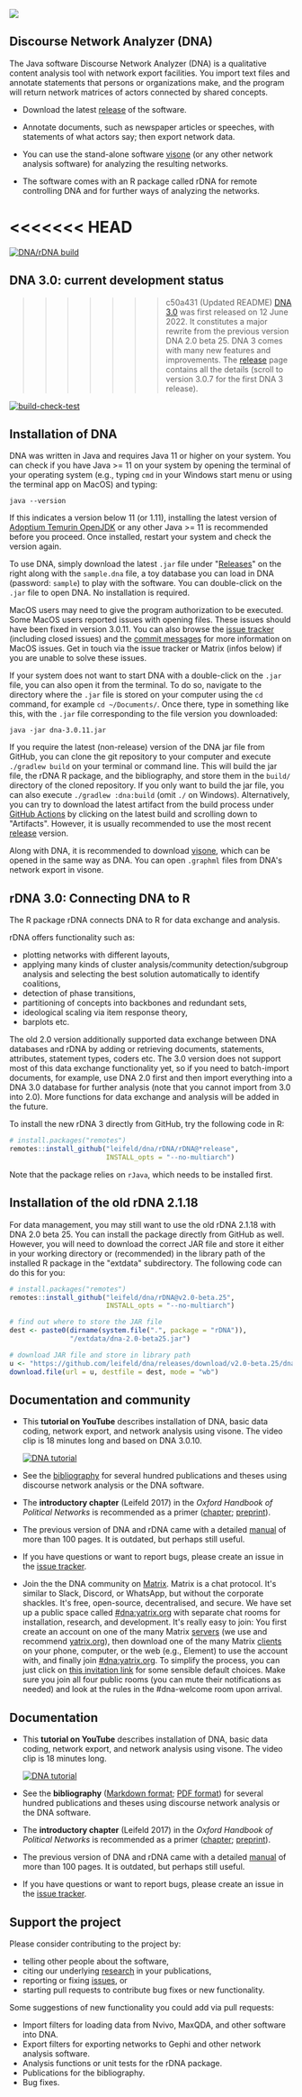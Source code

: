 ![](./dna/src/main/resources/icons/dna128.png)

## Discourse Network Analyzer (DNA)

The Java software Discourse Network Analyzer (DNA) is a qualitative content analysis tool with network export facilities. You import text files and annotate statements that persons or organizations make, and the program will return network matrices of actors connected by shared concepts.

- Download the latest [release](https://github.com/leifeld/dna/releases) of the software.

- Annotate documents, such as newspaper articles or speeches, with statements of what actors say; then export network data.

- You can use the stand-alone software [visone](https://visone.ethz.ch/) (or any other network analysis software) for analyzing the resulting networks.

- The software comes with an R package called rDNA for remote controlling DNA and for further ways of analyzing the networks.

<<<<<<< HEAD
=======
[![DNA/rDNA build](https://github.com/leifeld/dna/actions/workflows/DNA%20build.yml/badge.svg)](https://github.com/leifeld/dna/actions/workflows/DNA%20build.yml)

## DNA 3.0: current development status

>>>>>>> c50a431 (Updated README)
[DNA 3.0](https://github.com/leifeld/dna/releases) was first released on 12 June 2022. It constitutes a major rewrite from the previous version DNA 2.0 beta 25. DNA 3 comes with many new features and improvements. The [release](https://github.com/leifeld/dna/releases) page contains all the details (scroll to version 3.0.7 for the first DNA 3 release).

[![build-check-test](https://github.com/leifeld/dna/actions/workflows/build-check-test.yml/badge.svg)](https://github.com/leifeld/dna/actions/workflows/build-check-test.yml)

## Installation of DNA

DNA was written in Java and requires Java 11 or higher on your system. You can check if you have Java >= 11 on your system by opening the terminal of your operating system (e.g., typing `cmd` in your Windows start menu or using the terminal app on MacOS) and typing:

``` shell
java --version
```

If this indicates a version below 11 (or 1.11), installing the latest version of [Adoptium Temurin OpenJDK](https://adoptium.net) or any other Java >= 11 is recommended before you proceed. Once installed, restart your system and check the version again.

To use DNA, simply download the latest `.jar` file under "[Releases](https://github.com/leifeld/dna/releases)" on the right along with the `sample.dna` file, a toy database you can load in DNA (password: `sample`) to play with the software. You can double-click on the `.jar` file to open DNA. No installation is required.

MacOS users may need to give the program authorization to be executed. Some MacOS users reported issues with opening files. These issues should have been fixed in version 3.0.11. You can also browse the [issue tracker](https://github.com/leifeld/issues) (including closed issues) and the [commit messages](https://github.com/leifeld/dna/commits/master/) for more information on MacOS issues. Get in touch via the issue tracker or Matrix (infos below) if you are unable to solve these issues.

If your system does not want to start DNA with a double-click on the `.jar` file, you can also open it from the terminal. To do so, navigate to the directory where the `.jar` file is stored on your computer using the `cd` command, for example `cd ~/Documents/`. Once there, type in something like this, with the `.jar` file corresponding to the file version you downloaded:

``` shell
java -jar dna-3.0.11.jar
```

If you require the latest (non-release) version of the DNA jar file from GitHub, you can clone the git repository to your computer and execute `./gradlew build` on your terminal or command line. This will build the jar file, the rDNA R package, and the bibliography, and store them in the `build/` directory of the cloned repository. If you only want to build the jar file, you can also execute `./gradlew :dna:build` (omit `./` on Windows). Alternatively, you can try to download the latest artifact from the build process under [GitHub Actions](https://github.com/leifeld/dna/actions) by clicking on the latest build and scrolling down to "Artifacts". However, it is usually recommended to use the most recent [release](https://github.com/leifeld/dna/releases/) version.

Along with DNA, it is recommended to download [visone](https://visone.ethz.ch/), which can be opened in the same way as DNA. You can open `.graphml` files from DNA's network export in visone.

## rDNA 3.0: Connecting DNA to R

The R package rDNA connects DNA to R for data exchange and analysis.

rDNA offers functionality such as:
- plotting networks with different layouts,
- applying many kinds of cluster analysis/community detection/subgroup analysis and selecting the best solution automatically to identify coalitions,
- detection of phase transitions,
- partitioning of concepts into backbones and redundant sets,
- ideological scaling via item response theory,
- barplots etc.

The old 2.0 version additionally supported data exchange between DNA databases and rDNA by adding or retrieving documents, statements, attributes, statement types, coders etc. The 3.0 version does not support most of this data exchange functionality yet, so if you need to batch-import documents, for example, use DNA 2.0 first and then import everything into a DNA 3.0 database for further analysis (note that you cannot import from 3.0 into 2.0). More functions for data exchange and analysis will be added in the future.

To install the new rDNA 3 directly from GitHub, try the following code in R:

``` r
# install.packages("remotes")
remotes::install_github("leifeld/dna/rDNA/rDNA@*release",
                        INSTALL_opts = "--no-multiarch")
```

Note that the package relies on `rJava`, which needs to be installed first.

## Installation of the old rDNA 2.1.18
For data management, you may still want to use the old rDNA 2.1.18 with DNA 2.0 beta 25. You can install the package directly from GitHub as well. However, you will need to download the correct JAR file and store it either in your working directory or (recommended) in the library path of the installed R package in the "extdata" subdirectory. The following code can do this for you:
```r
# install.packages("remotes")
remotes::install_github("leifeld/dna/rDNA@v2.0-beta.25",
                        INSTALL_opts = "--no-multiarch")

# find out where to store the JAR file
dest <- paste0(dirname(system.file(".", package = "rDNA")),
               "/extdata/dna-2.0-beta25.jar")

# download JAR file and store in library path
u <- "https://github.com/leifeld/dna/releases/download/v2.0-beta.25/dna-2.0-beta25.jar"
download.file(url = u, destfile = dest, mode = "wb")

```

## Documentation and community

- This **tutorial on YouTube** describes installation of DNA, basic data coding, network export, and network analysis using visone. The video clip is 18 minutes long and based on DNA 3.0.10.
  
  [![DNA tutorial](https://img.youtube.com/vi/u3hc86Tcs9A/0.jpg)](https://www.youtube.com/watch?v=u3hc86Tcs9A)

- See the [bibliography](./build/bibliography.md) for several hundred publications and theses using discourse network analysis or the DNA software.

- The **introductory chapter** (Leifeld 2017) in the *Oxford Handbook of Political Networks* is recommended as a primer ([chapter](https://doi.org/10.1093/oxfordhb/9780190228217.013.25); [preprint](http://eprints.gla.ac.uk/121525/)).

- The previous version of DNA and rDNA came with a detailed [manual](https://github.com/leifeld/dna/releases/download/v2.0-beta.25/dna-manual.pdf) of more than 100 pages. It is outdated, but perhaps still useful.

- If you have questions or want to report bugs, please create an issue in the [issue tracker](https://github.com/leifeld/dna/issues).

- Join the the DNA community on [Matrix](https://matrix.to/#/#dna:yatrix.org). Matrix is a chat protocol. It's similar to Slack, Discord, or WhatsApp, but without the corporate shackles. It's free, open-source, decentralised, and secure. We have set up a public space called [#dna:yatrix.org](https://matrix.to/#/#dna:yatrix.org) with separate chat rooms for installation, research, and development. It's really easy to join: You first create an account on one of the many Matrix [servers](https://joinmatrix.org/servers/) (we use and recommend [yatrix.org](https://element.yatrix.org/)), then download one of the many Matrix [clients](https://matrix.org/ecosystem/clients/) on your phone, computer, or the web (e.g., Element) to use the account with, and finally join [#dna:yatrix.org](https://matrix.to/#/#dna:yatrix.org). To simplify the process, you can just click on [this invitation link](https://matrix.to/#/#dna:yatrix.org) for some sensible default choices. Make sure you join all four public rooms (you can mute their notifications as needed) and look at the rules in the #dna-welcome room upon arrival.

## Documentation

- This **tutorial on YouTube** describes installation of DNA, basic data coding, network export, and network analysis using visone. The video clip is 18 minutes long.
  
  [![DNA tutorial](https://img.youtube.com/vi/u3hc86Tcs9A/0.jpg)](https://www.youtube.com/watch?v=u3hc86Tcs9A)

- See the **bibliography** ([Markdown format](./build/bibliography.md); [PDF format](./build/bibliography.pdf)) for several hundred publications and theses using discourse network analysis or the DNA software.

- The **introductory chapter** (Leifeld 2017) in the *Oxford Handbook of Political Networks* is recommended as a primer ([chapter](https://doi.org/10.1093/oxfordhb/9780190228217.013.25); [preprint](http://eprints.gla.ac.uk/121525/)).

- The previous version of DNA and rDNA came with a detailed [manual](https://github.com/leifeld/dna/releases/download/v2.0-beta.25/dna-manual.pdf) of more than 100 pages. It is outdated, but perhaps still useful.

- If you have questions or want to report bugs, please create an issue in the [issue tracker](https://github.com/leifeld/dna/issues).

## Support the project

Please consider contributing to the project by:
- telling other people about the software,
- citing our underlying [research](https://www.philipleifeld.com/publications) in your publications,
- reporting or fixing [issues](https://github.com/leifeld/issues), or
- starting pull requests to contribute bug fixes or new functionality.

Some suggestions of new functionality you could add via pull requests:
- Import filters for loading data from Nvivo, MaxQDA, and other software into DNA.
- Export filters for exporting networks to Gephi and other network analysis software.
- Analysis functions or unit tests for the rDNA package.
- Publications for the bibliography.
- Bug fixes.

